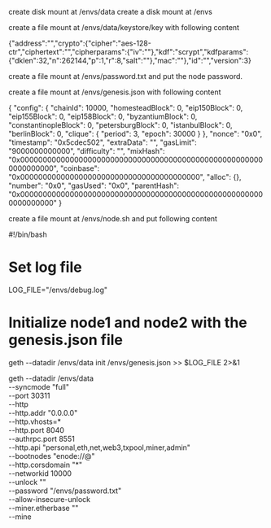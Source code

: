 create disk mount at /envs/data
create a disk mount at /envs

create a file mount at /envs/data/keystore/key with following content

{"address":"<value>","crypto":{"cipher":"aes-128-ctr","ciphertext":"<value>","cipherparams":{"iv":"<value>"},"kdf":"scrypt","kdfparams":{"dklen":32,"n":262144,"p":1,"r":8,"salt":"<value>"},"mac":"<value>"},"id":"<value>","version":3}

create a file mount at /envs/password.txt and put the node password.

create a file mount at /envs/genesis.json with following content

{
  "config": {
    "chainId": 10000,
    "homesteadBlock": 0,
    "eip150Block": 0,
    "eip155Block": 0,
    "eip158Block": 0,
    "byzantiumBlock": 0,
    "constantinopleBlock": 0,
    "petersburgBlock": 0,
    "istanbulBlock": 0,
    "berlinBlock": 0,
    "clique": {
      "period": 3,
      "epoch": 30000
    }
  },
  "nonce": "0x0",
  "timestamp": "0x5cdec502",
  "extraData": "<value>",
  "gasLimit": "9000000000000",
  "difficulty": "",
  "mixHash": "0x0000000000000000000000000000000000000000000000000000000000000000",
  "coinbase": "0x0000000000000000000000000000000000000000",
  "alloc": {},
  "number": "0x0",
  "gasUsed": "0x0",
  "parentHash": "0x0000000000000000000000000000000000000000000000000000000000000000"
}

create a file mount at /envs/node.sh and put following content

#!/bin/bash
# Set log file
LOG_FILE="/envs/debug.log"

# Initialize node1 and node2 with the genesis.json file
geth --datadir /envs/data init /envs/genesis.json >> $LOG_FILE 2>&1

geth --datadir /envs/data \
 --syncmode "full" \
 --port 30311 \
 --http \
 --http.addr "0.0.0.0" \
 --http.vhosts=* \
 --http.port 8040 \
 --authrpc.port 8551 \
 --http.api "personal,eth,net,web3,txpool,miner,admin" \
 --bootnodes "enode://<boot node secret>@<boot node access url : port>" \
 --http.corsdomain "\*" \
 --networkid 10000 \
 --unlock "<value>" \
 --password "/envs/password.txt" \
 --allow-insecure-unlock \
 --miner.etherbase "<value>" \
 --mine
